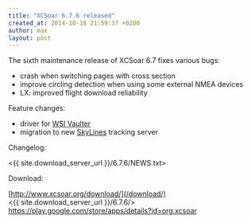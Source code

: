 ```yaml
---
title: "XCSoar 6.7.6 released"
created_at: 2014-10-18 21:59:37 +0200
author: max
layout: post
---
```


The sixth maintenance release of XCSoar 6.7 fixes various bugs:

* crash when switching pages with cross section
* improve circling detection when using some external NMEA devices
* LX: improved flight download reliability

Feature changes:

* driver for [WSI Vaulter](http://wharingtonsmith.com/vaulter/)
* migration to new [SkyLines](https://skylines.aero/) tracking server

Changelog:

  <{{ site.download_server_url }}/6.7.6/NEWS.txt>

Download:

 [http://www.xcsoar.org/download/](/download/)  
 <{{ site.download_server_url }}/6.7.6/>  
 <https://play.google.com/store/apps/details?id=org.xcsoar>

